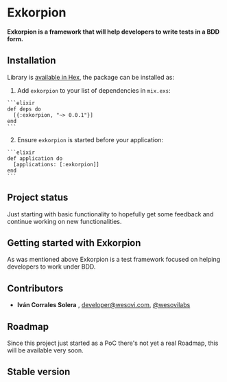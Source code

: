 # Exkorpion

**Exkorpion is a framework that will help developers to write tests in a BDD form.**

## Installation

Library is [available in Hex](http://hexdocs.pm/exkorpion), the package can be installed as:

  1. Add `exkorpion` to your list of dependencies in `mix.exs`:

    ```elixir
    def deps do
      [{:exkorpion, "~> 0.0.1"}]
    end
    ```

  2. Ensure `exkorpion` is started before your application:

    ```elixir
    def application do
      [applications: [:exkorpion]]
    end
    ```

    
## Project status

Just starting with basic functionality to hopefully get some feedback and continue working on new functionalities.
    
## Getting started with Exkorpion

As was mentioned above Exkorpion is a test framework focused on helping developers to work under BDD.

## Contributors

- **Iván Corrales Solera** , <developer@wesovi.com>, [@wesovilabs](https://www.twitter.com/wesovilabs)

## Roadmap

Since this project just started as a PoC  there's not yet a real Roadmap,  this will be available very soon.

## Stable version
